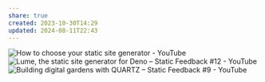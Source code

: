 ```yaml
---
share: true
created: 2023-10-30T14:29
updated: 2024-08-11T22:43
---
```

![How to choose your static site generator - YouTube](https://www.youtube.com/watch?v=c9g4UkHkzLs)
![Lume, the static site generator for Deno – Static Feedback #12 - YouTube](https://www.youtube.com/watch?v=5lj0kCmC7L8)
![Building digital gardens with QUARTZ – Static Feedback #9 - YouTube](https://www.youtube.com/watch?v=YCvV7Izqggc)